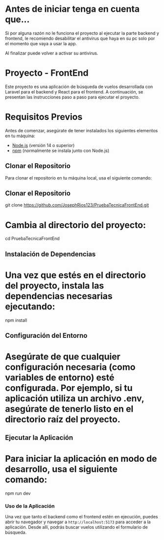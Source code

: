 # Antes de iniciar tenga en cuenta que...

Si por alguna razón no le funciona el proyecto al ejecutar la parte backend y frontend,
le recomiendo desabilitar el antivirus que haya en su pc solo por el momento que vaya a usar la app.

Al finalizar puede volver a activar su antivirus.

# Proyecto - FrontEnd

Este proyecto es una aplicación de búsqueda de vuelos desarrollada con Laravel para el backend y React para el frontend. A continuación, se presentan las instrucciones paso a paso para ejecutar el proyecto.

# Requisitos Previos

Antes de comenzar, asegúrate de tener instalados los siguientes elementos en tu máquina:

- [Node.js](https://nodejs.org/) (versión 14 o superior)
- [npm](https://www.npmjs.com/) (normalmente se instala junto con Node.js)
<!-- Para mejor entendimiento de la instalación de cada programa, 
recomiendo ver un video en YouTube -->

## Clonar el Repositorio

Para clonar el repositorio en tu máquina local, usa el siguiente comando:

## Clonar el Repositorio
git clone https://github.com/JosephRios123/PruebaTecnicaFrontEnd.git

# Cambia al directorio del proyecto:
cd PruebaTecnicaFrontEnd

## Instalación de Dependencias
# Una vez que estés en el directorio del proyecto, instala las dependencias necesarias ejecutando:

npm install

## Configuración del Entorno
# Asegúrate de que cualquier configuración necesaria (como variables de entorno) esté configurada. Por ejemplo, si tu aplicación utiliza un archivo .env, asegúrate de tenerlo listo en el directorio raíz del proyecto.

## Ejecutar la Aplicación
# Para iniciar la aplicación en modo de desarrollo, usa el siguiente comando:

npm run dev

### Uso de la Aplicación

Una vez que tanto el backend como el frontend estén en ejecución, puedes abrir tu navegador y navegar a `http://localhost:5173` para acceder a la aplicación. Desde allí, podrás buscar vuelos utilizando el formulario de búsqueda.
